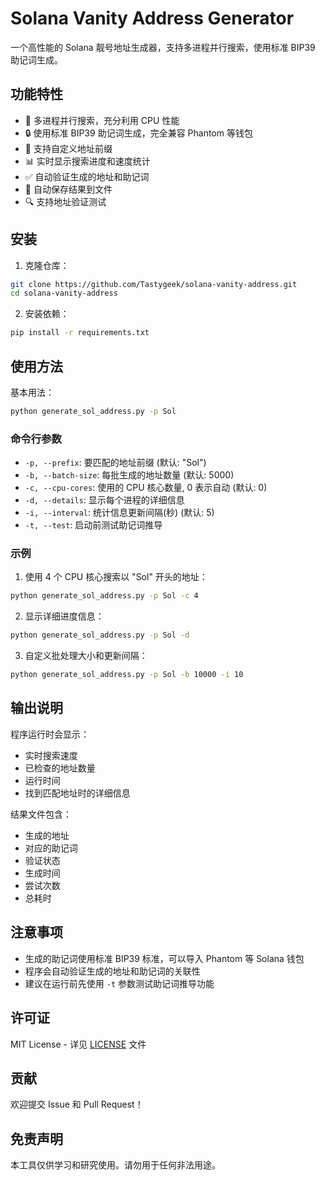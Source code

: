 # Solana Vanity Address Generator

一个高性能的 Solana 靓号地址生成器，支持多进程并行搜索，使用标准 BIP39 助记词生成。

## 功能特性

- 🚀 多进程并行搜索，充分利用 CPU 性能
- 🔒 使用标准 BIP39 助记词生成，完全兼容 Phantom 等钱包
- 🎯 支持自定义地址前缀
- 📊 实时显示搜索进度和速度统计
- ✅ 自动验证生成的地址和助记词
- 💾 自动保存结果到文件
- 🔍 支持地址验证测试

## 安装

1. 克隆仓库：
```bash
git clone https://github.com/Tastygeek/solana-vanity-address.git
cd solana-vanity-address
```

2. 安装依赖：
```bash
pip install -r requirements.txt
```

## 使用方法

基本用法：
```bash
python generate_sol_address.py -p Sol
```

### 命令行参数

- `-p, --prefix`: 要匹配的地址前缀 (默认: "Sol")
- `-b, --batch-size`: 每批生成的地址数量 (默认: 5000)
- `-c, --cpu-cores`: 使用的 CPU 核心数量, 0 表示自动 (默认: 0)
- `-d, --details`: 显示每个进程的详细信息
- `-i, --interval`: 统计信息更新间隔(秒) (默认: 5)
- `-t, --test`: 启动前测试助记词推导

### 示例

1. 使用 4 个 CPU 核心搜索以 "Sol" 开头的地址：
```bash
python generate_sol_address.py -p Sol -c 4
```

2. 显示详细进度信息：
```bash
python generate_sol_address.py -p Sol -d
```

3. 自定义批处理大小和更新间隔：
```bash
python generate_sol_address.py -p Sol -b 10000 -i 10
```

## 输出说明

程序运行时会显示：
- 实时搜索速度
- 已检查的地址数量
- 运行时间
- 找到匹配地址时的详细信息

结果文件包含：
- 生成的地址
- 对应的助记词
- 验证状态
- 生成时间
- 尝试次数
- 总耗时

## 注意事项

- 生成的助记词使用标准 BIP39 标准，可以导入 Phantom 等 Solana 钱包
- 程序会自动验证生成的地址和助记词的关联性
- 建议在运行前先使用 `-t` 参数测试助记词推导功能

## 许可证

MIT License - 详见 [LICENSE](LICENSE) 文件

## 贡献

欢迎提交 Issue 和 Pull Request！

## 免责声明

本工具仅供学习和研究使用。请勿用于任何非法用途。 
